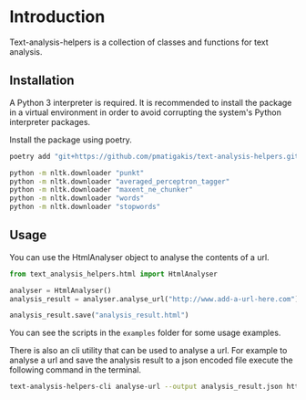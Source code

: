 # Introduction

Text-analysis-helpers is a collection of classes and functions for text analysis.

## Installation

A Python 3 interpreter is required. It is recommended to install the package in
a virtual environment in order to avoid corrupting the system's Python interpreter
packages.

Install the package using poetry.

```bash
poetry add "git+https://github.com/pmatigakis/text-analysis-helpers.git"

python -m nltk.downloader "punkt"
python -m nltk.downloader "averaged_perceptron_tagger"
python -m nltk.downloader "maxent_ne_chunker"
python -m nltk.downloader "words"
python -m nltk.downloader "stopwords"
```

## Usage

You can use the HtmlAnalyser object to analyse the contents of a url.

```python
from text_analysis_helpers.html import HtmlAnalyser

analyser = HtmlAnalyser()
analysis_result = analyser.analyse_url("http://www.add-a-url-here.com")

analysis_result.save("analysis_result.html")
```

You can see the scripts in the `examples` folder for some usage examples.

There is also an cli utility that can be used to analyse a url. For example to
analyse a url and save the analysis result to a json encoded file execute the
following command in the terminal.

```bash
text-analysis-helpers-cli analyse-url --output analysis_result.json https://www.the-url-to-analyse.com
```
